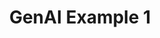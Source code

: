 ---
layout: redirect
title: GenAI Example 1
permalink: /t/genai-example
redirect_to: https://drive.google.com/file/d/13TkVFq_KEc2i4Nqvyjv5rOb4MFNXn4_A/view?usp=sharing
sitemap: false
---